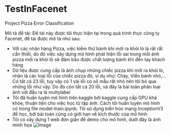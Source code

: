 # TestInFacenet

Project Pizza Error Classification

Mô tả đề tài: Đề tài này được tôi thực hiện tại trong quá trình thực công ty Facenet, đề tài được mô tả như sau:
- Với các nhãn hàng Pizza, việc kiểm thử bánh khi mới ra khỏi lò là rất rất cần thiết, do đó việc xây dựng mô hình phát hiện lỗi sai trong mỗi ảnh pizza mới ra khỏi lò sẽ đảm bảo được chất lượng bánh khi đến tay khách hàng
- Dữ liệu được cung cấp là ảnh chụp những chiếc pizza khi mới ra khỏi lò, nhãn là các loại lỗi của chiếc pizza đó, ví dụ như: Cháy, Viền bánh nhỏ,... Có tất cả 23 lỗi, tuy vậy có 1 vài lỗi có số mẫu rất nhỏ nên tôi bỏ qua những lỗi như vậy. Do đó còn tất cả 20 lỗi, và đây là bài toàn phân loại ảnh với đầu ra là multylabel
- Tôi đã huấn luyện mô hình trên kaggle bởi kaggle cung cấp GPU khá khỏe, thuận tiện cho việc học từ tập ảnh. Cách tôi huấn luyện mô hình có trong file model-train.ipynb. Tôi sử dụng kiến trúc mạng InceptionV3 để học, bởi bài toán cũng có giới hạn về kích thước của mô hình
- Tôi có xây dựng 1 web đơn giản để demo cho mô hình, dưới đây là ảnh minh họa
  ![image](https://github.com/VHN1305/TestInFacenet/assets/86543998/d91557d4-1f26-4fce-925c-d8e9d5a19b2c)
